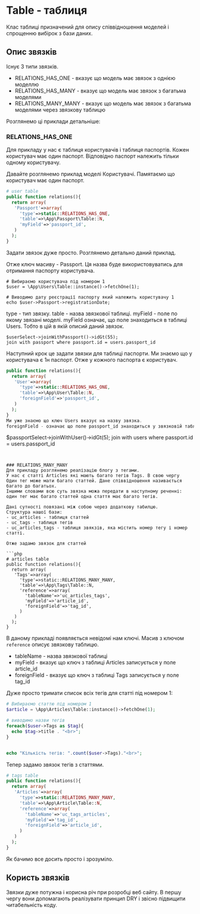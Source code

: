 # Table - таблиця

Клас таблиці призначений для опису співвідношення моделей
і спрощенню вибірок з бази даних.


## Опис звязків
Існує 3 типи звязків.
- RELATIONS_HAS_ONE - вказує що модель має звязок з однією моделлю
- RELATIONS_HAS_MANY - вказує що модель має звязок з багатьма моделями
- RELATIONS_MANY_MANY - вказує що модель має звязок з багатьма моделями через звязкову таблицю

Розглянемо ці приклади детальніше:

### RELATIONS_HAS_ONE
Для прикладу у нас є таблиця користувачів і таблиця паспортів.
Кожен користувач має один паспорт. Відповідно паспорт
належить тільки одному користувачу.

Давайте розглянемо приклад моделі Користувачі.
Памятаємо що користувач має один паспорт.

```php
# user table
public function relations(){
  return array(
   'Passport'=>array(
     'type'=>static::RELATIONS_HAS_ONE,
     'table'=>\App\Passport\Table::N,
     'myField'=>'passport_id',
   )
  );
}
```
Задати звязок дуже просто. Розглянемо детально даний приклад.

Отже ключ масиву - Passport.
Ця назва буде використовуватись для отримання паспорту користувача.
```
# Вибираємо користувача під номером 1
$user = \App\Users\Table::instance()->fetchOne(1);

# Виводимо дату реєстрації паспорту який належить користувачу 1
echo $user->Passport->registrationDate;
```
type  - тип звязку.
table - назва звязкової таблиці.
myField - поле по якому звязані моделі. myField означає, що поле знаходиться в таблиці Users.
Тобто в цій в якій описий даний звязок.

```
$userSelect->joinWithPassport()->idGt(55);
join with passport where passport.id = users.passport_id
```

Наступний крок це задати звязки для таблиці паспорти.
Ми знаємо що у користувача є 1н паспорт.
Отже у кожного паспорта є користувач.

```php
public function relations(){
  return array(
   'User'=>array(
     'type'=>static::RELATIONS_HAS_ONE,
     'table'=>\App\User\Table::N,
     'foreignField'=>'passport_id',
   )
  );
}
Ми уже знаємо що ключ Users вказує на назву звязка.
foreignField - означає що поле passport_id знаходиться у звязковій таблиці, яка вказана table

```
$passportSelect->joinWithUser()->idGt(5);
join with users where passport.id = users.passport_id

```


### RELATIONS_MANY_MANY
Для прикладу розглянемо реалізацію блогу з тегами.
У нас є статті Articles які мають багато тегів Tags. В свою чергу
Один тег може мати багато статтей. Дане співвідношення називається багато до багатьох.
Іншими словами всю суть звязка можа передати в наступному реченні:
один тег має багато статтей одна стаття має багато тегів.

Дані сутності повязані між собою через додаткову табилцю.
Структура нашої бази:
- uc_articles - таблиця статтей
- uc_tags - таблиця тегів
- uc_articles_tags - таблиця звякзів, яка містить номер тегу і номер статті.

Отже задамо звязок для статтей

```php
# articles table
public function relations(){
  return array(
   'Tags'=>array(
     'type'=>static::RELATIONS_MANY_MANY,
     'table'=>\App\Tags\Table::N,
     'reference'=>array(
       'tableName'=>'uc_articles_tags',
       'myField'=>'article_id',
       'foreignField'=>'tag_id',
     )
   )
  );
}
```
В даному прикладі появляється невідомі нам ключі.
Масив з ключом `reference` описує звязкову таблицю.
- tableName - назва звязкової таблиці
- myField - вказує що ключ з таблиці Articles записується у поле article_id
- foreignField - вказує що ключ з таблиці Tags записується у поле tag_id

Дуже просто тримати список всіх тегів для статті під номером 1:

```php
# Вибираємо статтю під номером 1
$article = \App\Articles\Table::instance()->fetchOne(1);

# виводимо назви тегів
foreach($user->Tags as $tag){
  echo $tag->title . "<br>";
}


echo "Кількість тегів: ".count($user->Tags)."<br>";
```
Тепер задамо звязок тегів з статтями.

```php
# tags table
public function relations(){
  return array(
   'Articles'=>array(
     'type'=>static::RELATIONS_MANY_MANY,
     'table'=>\App\Article\Table::N,
     'reference'=>array(
       'tableName'=>'uc_tags_articles',
       'myField'=>'tag_id',
       'foreignField'=>'article_id',
     )
   )
  );
}
```
Як бачимо все досить просто і зрозуміло.


## Користь звязків
Звязки дуже потужна і корисна річ при розробці веб сайту.
В першу чергу вони допомагають реалізувати принцип DRY і звісно підвищити читабельність коду.
